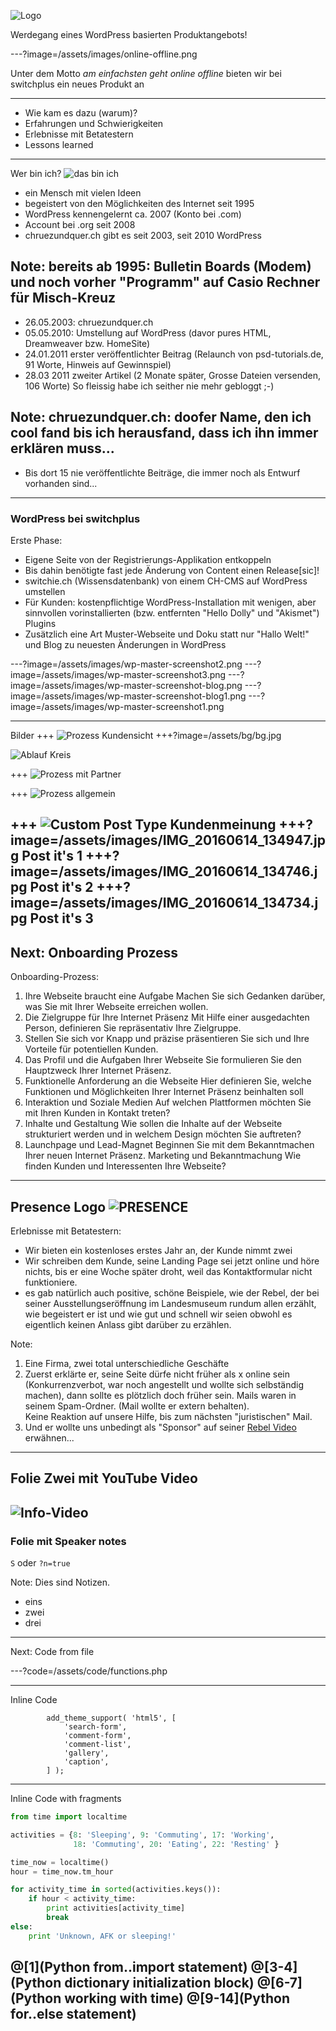 ![Logo](/assets/images/wcbrn_banner.png)

Werdegang eines WordPress basierten Produktangebots!

---?image=/assets/images/online-offline.png

Unter dem Motto *am einfachsten geht online offline* bieten wir bei switchplus ein neues Produkt an


---
- Wie kam es dazu (warum)?
- Erfahrungen und Schwierigkeiten
- Erlebnisse mit Betatestern
- Lessons learned
---
Wer bin ich?
![das bin ich](/assets/images/kundendienst.jpg)
- ein Mensch mit vielen Ideen
- begeistert von den Möglichkeiten des Internet seit 1995
- WordPress kennengelernt ca. 2007 (Konto bei .com)
- Account bei .org seit 2008
- chruezundquer.ch gibt es seit 2003, seit 2010 WordPress


Note:
bereits ab 1995: Bulletin Boards (Modem) und noch vorher "Programm" auf Casio Rechner für Misch-Kreuz
---
- 26.05.2003: chruezundquer.ch
- 05.05.2010: Umstellung auf WordPress (davor pures HTML, Dreamweaver bzw. HomeSite)
- 24.01.2011 erster veröffentlichter Beitrag (Relaunch von psd-tutorials.de, 91 Worte, Hinweis auf Gewinnspiel)
- 28.03 2011 zweiter Artikel (2 Monate später, Grosse Dateien versenden, 106 Worte)
So fleissig habe ich seither nie mehr gebloggt ;-)

Note:
chruezundquer.ch: doofer Name, den ich cool fand bis ich herausfand, dass ich ihn immer erklären muss...
---
- Bis dort 15 nie veröffentlichte Beiträge, die immer noch als Entwurf vorhanden sind...
---
### WordPress bei switchplus
Erste Phase:
- Eigene Seite von der Registrierungs-Applikation entkoppeln
- Bis dahin benötigte fast jede Änderung von Content einen Release[sic]!
-  switchie.ch (Wissensdatenbank) von einem CH-CMS auf WordPress umstellen
-  Für Kunden: kostenpflichtige WordPress-Installation mit wenigen, aber sinnvollen vorinstallierten (bzw. entfernten "Hello Dolly" und "Akismet") Plugins
-  Zusätzlich eine Art Muster-Webseite und Doku statt nur "Hallo Welt!" und Blog zu neuesten Änderungen in WordPress


---?image=/assets/images/wp-master-screenshot2.png
---?image=/assets/images/wp-master-screenshot3.png
---?image=/assets/images/wp-master-screenshot-blog.png
---?image=/assets/images/wp-master-screenshot-blog1.png
---?image=/assets/images/wp-master-screenshot1.png




---
Bilder
+++
![Prozess Kundensicht](/assets/images/PRESENCE_Process_de-Kunde.jpg)
+++?image=/assets/bg/bg.jpg

![Ablauf Kreis](/assets/images/Grafik_Ablauf_Kreis_blue_DE_2.png)

+++
![Prozess mit Partner](/assets/images/PRESENCE_Process_de-internal.jpg)

+++
![Prozess allgemein](/assets/images/PRESENCE_Process_de.png)

+++
![Custom Post Type Kundenmeinung](/assets/images/kundenmeinung.png)
+++?image=/assets/images/IMG_20160614_134947.jpg
Post it's 1
+++?image=/assets/images/IMG_20160614_134746.jpg
Post it's 2
+++?image=/assets/images/IMG_20160614_134734.jpg
Post it's 3
---
Next: Onboarding Prozess
---
Onboarding-Prozess:
1.	Ihre Webseite braucht eine Aufgabe
Machen Sie sich Gedanken darüber, was Sie mit Ihrer Webseite erreichen wollen.
2.	Die Zielgruppe für Ihre Internet Präsenz
Mit Hilfe einer ausgedachten Person, definieren Sie repräsentativ Ihre Zielgruppe.
3.	Stellen Sie sich vor
Knapp und präzise präsentieren Sie sich und Ihre Vorteile für potentiellen Kunden.
4.	Das Profil und die Aufgaben Ihrer Webseite
Sie formulieren Sie den Hauptzweck Ihrer Internet Präsenz.
5.	Funktionelle Anforderung an die Webseite
Hier definieren Sie, welche Funktionen und Möglichkeiten Ihrer Internet Präsenz beinhalten soll
6.	Interaktion und Soziale Medien
Auf welchen Plattformen möchten Sie mit Ihren Kunden in Kontakt treten?
7.	Inhalte und Gestaltung
Wie sollen die Inhalte auf der Webseite strukturiert werden und in welchem Design möchten Sie auftreten?
8.	Launchpage und Lead-Magnet
Beginnen Sie mit dem Bekanntmachen Ihrer neuen Internet Präsenz.
Marketing und Bekanntmachung
Wie finden Kunden und Interessenten Ihre Webseite?
---
Presence Logo
![PRESENCE](/assets/images/presence-logo.png)
---
Erlebnisse mit Betatestern:

- Wir bieten ein kostenloses erstes Jahr an, der Kunde nimmt zwei 
- Wir schreiben dem Kunde, seine Landing Page sei jetzt online 
und höre nichts, bis er eine Woche später droht, weil das Kontaktformular nicht funktioniere.
- es gab natürlich auch positive, schöne Beispiele, wie der Rebel, der bei seiner Ausstellungseröffnung im Landesmuseum rundum allen erzählt, wie begeistert er ist und wie gut und schnell wir seien obwohl es eigentlich keinen Anlass gibt darüber zu erzählen.

Note:
1. Eine Firma, zwei total unterschiedliche Geschäfte
2. Zuerst erklärte er, seine Seite dürfe nicht früher als x online sein (Konkurrenzverbot, war noch angestellt und wollte sich selbständig machen), dann sollte es plötzlich doch früher sein.
Mails waren in seinem Spam-Ordner. (Mail wollte er extern behalten).  
Keine Reaktion auf unsere Hilfe, bis zum nächsten "juristischen" Mail.
3. Und er wollte uns unbedingt als "Sponsor" auf seiner [Rebel Video](https://rebelvideo.ch/ueber/) erwähnen...




---
## Folie Zwei mit YouTube Video

![Info-Video](https://www.youtube.com/embed/tb7VplYMDoM)
---
### Folie mit Speaker notes

<code>S</code>
oder <code>?n=true</code>

Note:
Dies sind Notizen.
- eins
- zwei
- drei

---
Next: Code from file

---?code=/assets/code/functions.php

---
Inline Code

```
		add_theme_support( 'html5', [
			'search-form',
			'comment-form',
			'comment-list',
			'gallery',
			'caption',
		] );
```

---
Inline Code with fragments


```python
from time import localtime

activities = {8: 'Sleeping', 9: 'Commuting', 17: 'Working',
              18: 'Commuting', 20: 'Eating', 22: 'Resting' }

time_now = localtime()
hour = time_now.tm_hour

for activity_time in sorted(activities.keys()):
    if hour < activity_time:
        print activities[activity_time]
        break
else:
    print 'Unknown, AFK or sleeping!'
```

@[1](Python from..import statement)
@[3-4](Python dictionary initialization block)
@[6-7](Python working with time)
@[9-14](Python for..else statement)
---

